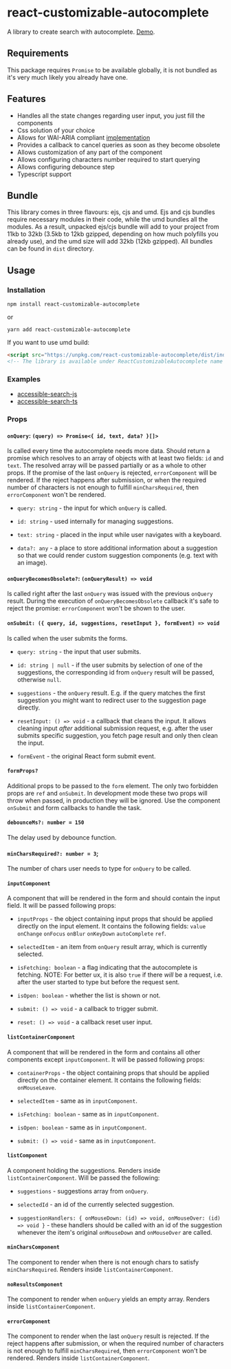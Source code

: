 # react-customizable-autocomplete
A library to create search with autocomplete. [Demo](https://akachicon.github.com/react-customizable-autocomplete).

## Requirements
This package requires ```Promise``` to be available globally, it is not bundled as 
it's very much likely you already have one.

## Features
- Handles all the state changes regarding user input, you just fill the components
- Css solution of your choice
- Allows for WAI-ARIA compliant [implementation](https://codesandbox.io/s/accessible-search-9yy2f)
- Provides a callback to cancel queries as soon as they become obsolete
- Allows customization of any part of the component
- Allows configuring characters number required to start querying 
- Allows configuring debounce step
- Typescript support 

## Bundle
This library comes in three flavours: ejs, cjs and umd. Ejs and cjs bundles require
necessary modules in their code, while the umd bundles all the modules. As a result, 
unpacked ejs/cjs bundle will add to your project from 11kb to 32kb (3.5kb to 12kb 
gzipped, depending on how much polyfills you already use), and the umd size will 
add 32kb (12kb gzipped). All bundles can be found in ```dist``` directory. 

## Usage
### Installation
```shell script
npm install react-customizable-autocomplete
```
or
```shell script
yarn add react-customizable-autocomplete
```
If you want to use umd build:
```html
<script src="https://unpkg.com/react-customizable-autocomplete/dist/index.umd.min.js"></script>
<!-- The library is available under ReactCustomizableAutocomplete name -->
```

### Examples
- [accessible-search-js](https://codesandbox.io/s/accessible-search-9yy2f)
- [accessible-search-ts](https://codesandbox.io/s/accessible-search-ts-zpvx8)

### Props
#### `onQuery`: `(query) => Promise<{ id, text, data? }[]>`
Is called every time the autocomplete needs more data. Should return a promise 
which resolves to an array of objects with at least two fields: `id` and `text`.
The resolved array will be passed partially or as a whole to other props.
If the promise of the last `onQuery` is rejected, `errorComponent` will be rendered.
If the reject happens after submission, or when the required number of characters 
is not enough to fulfill `minCharsRequired`, then `errorComponent` won't be rendered.

- `query: string` - the input for which `onQuery` is called.  

- `id: string` - used internally for managing suggestions. 

- `text: string` - placed in the input while user navigates with a keyboard. 

- `data?: any` - a place to store additional information about a suggestion so that we 
could render custom suggestion components (e.g. text with an image).   

#### `onQueryBecomesObsolete?`: `(onQueryResult) => void`
Is called right after the last `onQuery` was issued with the previous `onQuery` 
result. During the execution of `onQueryBecomesObsolete` callback it's safe to 
reject the promise: `errorComponent` won't be shown to the user.

#### `onSubmit: ({ query, id, suggestions, resetInput }, formEvent) => void`
Is called when the user submits the forms.

- `query: string` - the input that user submits.

- `id: string | null` - if the user submits by selection of one of the suggestions, the corresponding id 
from `onQuery` result will be passed, otherwise `null`.

- `suggestions` - the `onQuery` result. E.g. if the query matches the first suggestion you might 
want to redirect user to the suggestion page directly. 

- `resetInput: () => void` - a callback that cleans the input. It allows cleaning input *after* additional 
submission request, e.g. after the user submits specific suggestion, you fetch 
page result and only then clean the input.

- `formEvent` - the original React form submit event. 

#### `formProps?`
Additional props to be passed to the `form` element. The only two forbidden 
props are `ref` and `onSubmit`. In development mode these two props will throw 
when passed, in production they will be ignored. Use the component `onSubmit` 
and form callbacks to handle the task.

#### `debounceMs?: number = 150`
The delay used by debounce function.

#### `minCharsRequired?: number = 3`;
The number of chars user needs to type for `onQuery` to be called.

#### `inputComponent`
A component that will be rendered in the form and should contain the input field.
It will be passed following props:

- `inputProps` - the object containing input props that should be applied directly on the input 
element. It contains the following fields:
`value` `onChange` `onFocus` `onBlur` `onKeyDown` `autoComplete` `ref`.

- `selectedItem` - an item from `onQuery` result array, which is currently selected.

- `isFetching: boolean` - a flag indicating that the autocomplete is fetching. NOTE: For 
better ux, it is also `true` if there *will* be a request, i.e. after the user started to 
type but before the request sent.

- `isOpen: boolean` - whether the list is shown or not.

- `submit: () => void` - a callback to trigger submit.

- `reset: () => void` - a callback reset user input.

#### `listContainerComponent`
A component that will be rendered in the form and contains all other components 
except `inputComponent`.
It will be passed following props:

- `containerProps` - the object containing props that should be applied directly on the container 
element. It contains the following fields:
`onMouseLeave`.

- `selectedItem` - same as in `inputComponent`.

- `isFetching: boolean` - same as in `inputComponent`.

- `isOpen: boolean` - same as in `inputComponent`.

- `submit: () => void` - same as in `inputComponent`.

#### `listComponent`
A component holding the suggestions. Renders inside `listContainerComponent`.
Will be passed the following:

- `suggestions` - suggestions array from `onQuery`.

- `selectedId` - an id of the currently selected suggestion.

- `suggestionHandlers: { onMouseDown: (id) => void, onMouseOver: (id) => void }` - these handlers should be called with an id of the suggestion whenever the item's 
original `onMouseDown` and `onMouseOver` are called.

#### `minCharsComponent`
The component to render when there is not enough chars to satisfy `minCharsRequired`.
Renders inside `listContainerComponent`.

#### `noResultsComponent`
The component to render when `onQuery` yields an empty array. Renders inside 
`listContainerComponent`.

#### `errorComponent`
The component to render when the last `onQuery` result is rejected. 
If the reject happens after submission, or when the required number of characters 
is not enough to fulfill `minCharsRequired`, then `errorComponent` won't be rendered.
Renders inside `listContainerComponent`.
